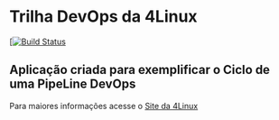 # Trilha DevOps da 4Linux

<!-- Altere a Flag abaixo com sua URL do Travis -->
[[![Build Status](https://travis-ci.com/victorFMO/DevOpsLab-HelloWorld.svg?branch=master)](https://travis-ci.com/victorFMO/DevOpsLab-HelloWorld)

## Aplicação criada para exemplificar o Ciclo de uma PipeLine DevOps


Para maiores informações acesse o [Site da 4Linux](https://www.4linux.com.br/cursos/devops)
